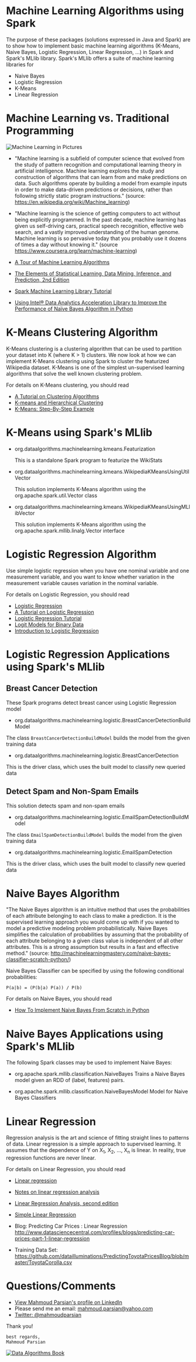 Machine Learning Algorithms using Spark
=======================================
The purpose of these packages (solutions expressed in Java 
and Spark) are to show how to implement basic machine learning 
algorithms (K-Means, Naive Bayes, Logistic Regression, Linear Regression, ...) 
in Spark and Spark's MLlib library.  Spark's MLlib offers a 
suite of machine learning libraries for 

* Naive Bayes
* Logistic Regression
* K-Means
* Linear Regression

Machine Learning vs. Traditional Programming
============================================

![Machine Learning in Pictures](https://raw.githubusercontent.com/mahmoudparsian/data-algorithms-book/master/misc/machine_learning.jpg)

* "Machine learning is a subfield of computer science that evolved 
  from the study of pattern recognition and computational learning 
  theory in artificial intelligence.  Machine learning explores the 
  study and construction of algorithms that can learn from and make 
  predictions on data. Such algorithms operate by building a model 
  from example inputs in order to make data-driven predictions or 
  decisions, rather than following strictly static program instructions."
  (source: https://en.wikipedia.org/wiki/Machine_learning)

* "Machine learning is the science of getting computers to act without 
  being explicitly programmed. In the past decade, machine learning has 
  given us self-driving cars, practical speech recognition, effective 
  web search, and a vastly improved understanding of the human genome. 
  Machine learning is so pervasive today that you probably use it dozens 
  of times a day without knowing it." 
  (source https://www.coursera.org/learn/machine-learning)

* [A Tour of Machine Learning Algorithms](http://machinelearningmastery.com/a-tour-of-machine-learning-algorithms/)
  
* [The Elements of Statistical Learning, Data Mining, Inference, and Prediction, 2nd Edition](http://statweb.stanford.edu/~tibs/ElemStatLearn/printings/ESLII_print10.pdf)

* [Spark Machine Learning Library Tutorial](http://web.cs.ucla.edu/~mtgarip/linear.html)

* [Using Intel® Data Analytics Acceleration Library to Improve the Performance of Naïve Bayes Algorithm in Python](https://software.intel.com/en-us/articles/using-intel-data-analytics-acceleration-library-improve-performance-of-na-ve-bayes)

K-Means Clustering Algorithm
============================
K-Means clustering is a clustering algorithm that can be used to partition 
your dataset into K (where K > 1) clusters. We now look at how we can implement 
K-Means clustering using Spark to cluster the featurized Wikipedia dataset. 
K-Means is one of the simplest un-supervised learning algorithms that solve 
the well known clustering problem. 
 
For details on K-Means clustering, you should read

* [A Tutorial on Clustering Algorithms](http://home.deib.polimi.it/matteucc/Clustering/tutorial_html/kmeans.html)
* [K-means and Hierarchical Clustering](http://www.autonlab.org/tutorials/kmeans11.pdf)
* [K-Means: Step-By-Step Example](http://mnemstudio.org/clustering-k-means-example-1.htm)

K-Means using Spark's MLlib
===========================
* org.dataalgorithms.machinelearning.kmeans.Featurization
  
  This is a standalone Spark program to featurize the WikiStats
 
* org.dataalgorithms.machinelearning.kmeans.WikipediaKMeansUsingUtilVector

  This solution implements K-Means algorithm using the org.apache.spark.util.Vector class

* org.dataalgorithms.machinelearning.kmeans.WikipediaKMeansUsingMLlibVector

  This solution implements K-Means algorithm using the org.apache.spark.mllib.linalg.Vector interface


Logistic Regression Algorithm
=============================
Use simple logistic regression when you have one nominal variable 
and one measurement variable, and you want to know whether variation 
in the measurement variable causes variation in the nominal variable.

For details on Logistic Regression, you should read

* [Logistic Regression](http://www.stat.cmu.edu/~cshalizi/uADA/12/lectures/ch12.pdf)
* [A Tutorial on Logistic Regression](http://www.ats.ucla.edu/stat/sas/library/logistic.pdf)
* [Logistic Regression Tutorial](http://omidrouhani.com/research/logisticregression/html/logisticregression.htm)
* [Logit Models for Binary Data](http://data.princeton.edu/wws509/notes/c3.pdf)
* [Introduction to Logistic Regression](http://www.mc.vanderbilt.edu/crc/workshop_files/2004-11-12.pdf)

Logistic Regression Applications using Spark's MLlib
====================================================

Breast Cancer Detection
-----------------------
These Spark programs detect breast cancer using Logistic Regression model 

* org.dataalgorithms.machinelearning.logistic.BreastCancerDetectionBuildModel

The class ````BreastCancerDetectionBuildModel```` builds the model from the given training data

* org.dataalgorithms.machinelearning.logistic.BreastCancerDetection

This is the driver class, which uses the built model to classify new queried data
 
Detect Spam and Non-Spam Emails
-------------------------------
  
This solution detects spam and non-spam emails

* org.dataalgorithms.machinelearning.logistic.EmailSpamDetectionBuildModel

The class ````EmailSpamDetectionBuildModel```` builds the model from the given training data

* org.dataalgorithms.machinelearning.logistic.EmailSpamDetection

This is the driver class, which uses the built model to classify new queried data



Naive Bayes Algorithm
===================== 
"The Naive Bayes algorithm is an intuitive method that uses the probabilities of 
each attribute belonging to each class to make a prediction. It is the supervised 
learning approach you would come up with if you wanted to model a predictive modeling 
problem probabilistically.  Naive Bayes simplifies the calculation of probabilities 
by assuming that the probability of each attribute belonging to a given class value 
is independent of all other attributes. This is a strong assumption but results in a 
fast and effective method." 
(source: http://machinelearningmastery.com/naive-bayes-classifier-scratch-python/)


Naive Bayes Classifier can be specified by using the following conditional 
probabilities:

````
P(a|b) = (P(b|a) P(a)) / P(b)
````

For details on Naive Bayes, you should read
* [How To Implement Naive Bayes From Scratch in Python](http://machinelearningmastery.com/naive-bayes-classifier-scratch-python/)


Naive Bayes Applications using Spark's MLlib
============================================
The following Spark classes may be used to implement Naive Bayes:

* org.apache.spark.mllib.classification.NaiveBayes
Trains a Naive Bayes model given an RDD of (label, features) pairs.   

* org.apache.spark.mllib.classification.NaiveBayesModel
Model for Naive Bayes Classifiers
   
Linear Regression
=================
Regression analysis is the art and science of fitting straight lines 
to patterns of data. Linear regression is a simple approach to supervised 
learning. It assumes that the dependence of Y on X<sub>1</sub>, X<sub>2</sub>, 
..., X<sub>n</sub> is linear. In reality, true regression functions are 
never linear.

For details on Linear Regression, you should read

* [Linear regression](https://lagunita.stanford.edu/c4x/HumanitiesScience/StatLearning/asset/linear_regression.pdf)
* [Notes on linear regression analysis](http://people.duke.edu/~rnau/notes_on_linear_regression_analysis--robert_nau.pdf)
* [Linear Regression Analysis, second edition](https://sociology.byu.edu/Hoffmann/SiteAssets/Hoffmann%20_%20Linear%20Regression%20Analysis_%20second%20edition.pdf)
* [Simple Linear Regression](http://www.stat.cmu.edu/~hseltman/309/Book/chapter9.pdf)

* Blog: Predicting Car Prices : Linear Regression
http://www.datasciencecentral.com/profiles/blogs/predicting-car-prices-part-1-linear-regression

* Training Data Set: https://github.com/datailluminations/PredictingToyotaPricesBlog/blob/master/ToyotaCorolla.csv


Questions/Comments
==================
* [View Mahmoud Parsian's profile on LinkedIn](http://www.linkedin.com/in/mahmoudparsian)
* Please send me an email: mahmoud.parsian@yahoo.com
* [Twitter: @mahmoudparsian](http://twitter.com/mahmoudparsian) 

Thank you!
````
best regards,
Mahmoud Parsian
````


[![Data Algorithms Book](https://raw.githubusercontent.com/mahmoudparsian/data-algorithms-book/master/misc/data_algorithms_image.jpg)](http://shop.oreilly.com/product/0636920033950.do)
